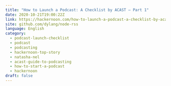 ```yaml
---
title: "How to Launch a Podcast: A Checklist by ACAST — Part 1"
date: 2020-10-21T19:00:22Z
link: https://hackernoon.com/how-to-launch-a-podcast-a-checklist-by-acast-part-1-1f3b3tna?source=rss&utm_medium=RSS&utm_source=news.12bit.vn
site: github.com/dylang/node-rss
language: English
category:
  - podcast-launch-checklist
  - podcast
  - podcasting
  - hackernoon-top-story
  - natasha-nel
  - acast-guide-to-podcasting
  - how-to-start-a-podcast
  - hackernoon
draft: false
---
```

